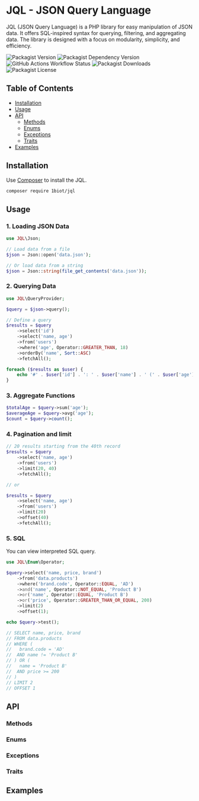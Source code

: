# JQL - JSON Query Language
JQL (JSON Query Language) is a PHP library for easy manipulation of JSON data. It offers SQL-inspired syntax for querying, filtering, and aggregating data. The library is designed with a focus on modularity, simplicity, and efficiency.

![Packagist Version](https://img.shields.io/packagist/v/1biot/jql)
![Packagist Dependency Version](https://img.shields.io/packagist/dependency-v/1biot/jql/php)
![GitHub Actions Workflow Status](https://img.shields.io/github/actions/workflow/status/1biot/jql/ci.yml)
![Packagist Downloads](https://img.shields.io/packagist/dm/1biot/jql)
![Packagist License](https://img.shields.io/packagist/l/1biot/jql)

## Table of Contents
- [Installation](#installation)
- [Usage](#usage)
- [API](#api)
  - [Methods](#enums)
  - [Enums](#enums)
  - [Exceptions](#exceptions)
  - [Traits](#traits)
- [Examples](#examples)

## Installation
Use [Composer](https://getcomposer.org/) to install the JQL.

```bash
composer require 1biot/jql
```

## Usage

### 1. Loading JSON Data

```php
use JQL\Json;

// Load data from a file
$json = Json::open('data.json');

// Or load data from a string
$json = Json::string(file_get_contents('data.json'));
```

### 2. Querying Data

```php
use JQL\QueryProvider;

$query = $json->query();

// Define a query
$results = $query
    ->select('id')
    ->select('name, age')
    ->from('users')
    ->where('age', Operator::GREATER_THAN, 18)
    ->orderBy('name', Sort::ASC)
    ->fetchAll();

foreach ($results as $user) {
    echo '#' . $user['id'] . ': ' . $user['name'] . ' (' . $user['age'] . ")\n";
}
```

### 3. Aggregate Functions

```php
$totalAge = $query->sum('age');
$averageAge = $query->avg('age');
$count = $query->count();
```

### 4. Pagination and limit

```php
// 20 results starting from the 40th record
$results = $query
    ->select('name, age')
    ->from('users')
    ->limit(20, 40)
    ->fetchAll();

// or

$results = $query
    ->select('name, age')
    ->from('users')
    ->limit(20)
    ->offset(40)
    ->fetchAll();
```

### 5. SQL
You can view interpreted SQL query.

```php
use JQL\Enum\Operator;

$query->select('name, price, brand')
    ->from('data.products')
    ->where('brand.code', Operator::EQUAL, 'AD')
    ->and('name', Operator::NOT_EQUAL, 'Product B')
    ->or('name', Operator::EQUAL, 'Product B')
    ->or('price', Operator::GREATER_THAN_OR_EQUAL, 200)
    ->limit(2)
    ->offset(1);

echo $query->test();

// SELECT name, price, brand 
// FROM data.products 
// WHERE (
// 	 brand.code = 'AD' 
// 	AND name != 'Product B'
// ) OR (
// 	 name = 'Product B' 
// 	AND price >= 200
// ) 
// LIMIT 2
// OFFSET 1
```

## API

### Methods

### Enums

### Exceptions

### Traits

## Examples
